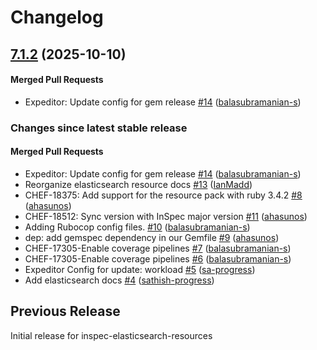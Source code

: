 # Changelog
<!-- latest_release 7.1.2 -->
## [7.1.2](https://github.com/inspec/inspec-elasticsearch-resources/tree/7.1.2) (2025-10-10)

#### Merged Pull Requests
- Expeditor: Update config for gem release [#14](https://github.com/inspec/inspec-elasticsearch-resources/pull/14) ([balasubramanian-s](https://github.com/balasubramanian-s))
<!-- latest_release -->
<!-- release_rollup -->
### Changes since latest stable release

#### Merged Pull Requests
- Expeditor: Update config for gem release [#14](https://github.com/inspec/inspec-elasticsearch-resources/pull/14) ([balasubramanian-s](https://github.com/balasubramanian-s)) <!-- 7.1.2 -->
- Reorganize elasticsearch resource docs [#13](https://github.com/inspec/inspec-elasticsearch-resources/pull/13) ([IanMadd](https://github.com/IanMadd)) <!-- 7.1.1 -->
- CHEF-18375: Add support for the resource pack with ruby 3.4.2 [#8](https://github.com/inspec/inspec-elasticsearch-resources/pull/8) ([ahasunos](https://github.com/ahasunos)) <!-- 7.1.0 -->
- CHEF-18512: Sync version with InSpec major version [#11](https://github.com/inspec/inspec-elasticsearch-resources/pull/11) ([ahasunos](https://github.com/ahasunos)) <!-- 7.0.0 -->
- Adding Rubocop config files. [#10](https://github.com/inspec/inspec-elasticsearch-resources/pull/10) ([balasubramanian-s](https://github.com/balasubramanian-s)) <!-- 0.1.6 -->
- dep: add gemspec dependency in our Gemfile [#9](https://github.com/inspec/inspec-elasticsearch-resources/pull/9) ([ahasunos](https://github.com/ahasunos)) <!-- 0.1.5 -->
- CHEF-17305-Enable coverage pipelines [#7](https://github.com/inspec/inspec-elasticsearch-resources/pull/7) ([balasubramanian-s](https://github.com/balasubramanian-s)) <!-- 0.1.4 -->
- CHEF-17305-Enable coverage pipelines [#6](https://github.com/inspec/inspec-elasticsearch-resources/pull/6) ([balasubramanian-s](https://github.com/balasubramanian-s)) <!-- 0.1.3 -->
- Expeditor Config for update: workload [#5](https://github.com/inspec/inspec-elasticsearch-resources/pull/5) ([sa-progress](https://github.com/sa-progress)) <!-- 0.1.2 -->
- Add elasticsearch docs [#4](https://github.com/inspec/inspec-elasticsearch-resources/pull/4) ([sathish-progress](https://github.com/sathish-progress)) <!-- 0.1.1 -->
<!-- release_rollup -->
<!-- latest_stable_release -->
<!-- latest_stable_release -->
## Previous Release
Initial release for inspec-elasticsearch-resources